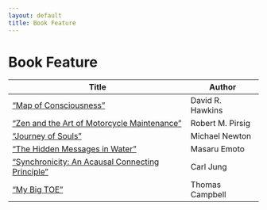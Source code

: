 ```yaml
---
layout: default
title: Book Feature
---
```


# Book Feature

| Title | Author |
|-------|--------|
| [“Map of Consciousness”](/books/feature1.html) | David R. Hawkins |
| [“Zen and the Art of Motorcycle Maintenance”](/books/feature2.html) | Robert M. Pirsig |
| [“Journey of Souls”](/books/feature3.html) | Michael Newton |
| [“The Hidden Messages in Water”](/books/feature4.html) | Masaru Emoto |
| [“Synchronicity: An Acausal Connecting Principle”](/books/feature5.html) | Carl Jung |
| [“My Big TOE”](/books/feature6.html) | Thomas Campbell |
